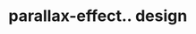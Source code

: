 # parallax-effect.. design                                                                                                                                                                 

